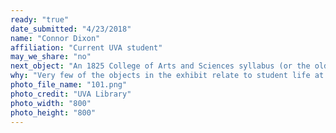 ```yaml
---
ready: "true"
date_submitted: "4/23/2018"
name: "Connor Dixon"
affiliation: "Current UVA student"
may_we_share: "no"
next_object: "An 1825 College of Arts and Sciences syllabus (or the oldest that can be located)"
why: "Very few of the objects in the exhibit relate to student life at UVA, and practically none relate to the everyday experiences students have had in the classroom for the last 200 years. Displaying a historical syllabus would not only reveal the history and evolution of UVA's curriculum, but it would allow students, faculty, and alumni to connect with past generations through the most ubiquitous facet of student life within the College of Arts and Sciences: the coursework."
photo_file_name: "101.png"
photo_credit: "UVA Library"
photo_width: "800"
photo_height: "800"
---
```

